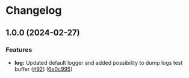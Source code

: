 # Changelog

## 1.0.0 (2024-02-27)


### Features

* **log:** Updated default logger and added possibility to dump logs test buffer ([#92](https://github.com/ankorstore/yokai/issues/92)) ([6e0c995](https://github.com/ankorstore/yokai/commit/6e0c9957095d3bc8d3ca77b610e472d4a0f238f0))
